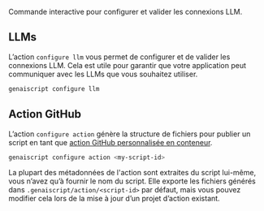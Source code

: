 Commande interactive pour configurer et valider les connexions LLM.

## LLMs

L’action `configure llm` vous permet de configurer et de valider les connexions LLM. Cela est utile pour garantir que votre application peut communiquer avec les LLMs que vous souhaitez utiliser.

```bash
genaiscript configure llm
```

## Action GitHub

L’action `configure action` génère la structure de fichiers pour publier un script en tant que [action GitHub personnalisée en conteneur](https://docs.github.com/en/actions/sharing-automations/creating-actions/creating-a-docker-container-action).

```bash
genaiscript configure action <my-script-id>
```

La plupart des métadonnées de l'action sont extraites du script lui-même, vous n’avez qu’à fournir le nom du script. Elle exporte les fichiers générés dans `.genaiscript/action/<script-id>` par défaut, mais vous pouvez modifier cela lors de la mise à jour d’un projet d’action existant.